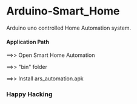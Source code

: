 # Arduino-Smart_Home
Arduino uno controlled Home Automation system.

<h4>Application Path
</h4>

<p>==>>  Open Smart Home Automation</p>
<p>==>>  "bin" folder</p>
<p>==>>  Install ars_automation.apk </p>

<h3>Happy Hacking </h3>
